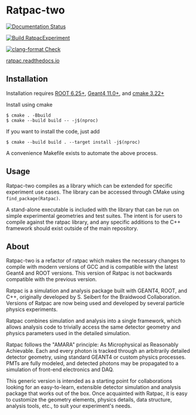 # Ratpac-two
[![Documentation Status](https://readthedocs.org/projects/ratpac/badge/?version=latest)](https://ratpac.readthedocs.io/en/latest/?badge=latest)

[![Build RatpacExperiment](https://github.com/rat-pac/ratpac-two/actions/workflows/build-experiment.yml/badge.svg)](https://github.com/rat-pac/ratpac-two/actions/workflows/build-experiment.yml)

[![clang-format Check](https://github.com/rat-pac/ratpac-two/actions/workflows/check-format.yml/badge.svg)](https://github.com/rat-pac/ratpac-two/actions/workflows/check-format.yml)

[ratpac.readthedocs.io](ratpac.readthedocs.io)
## Installation
Installation requires [ROOT 6.25+](https://root.cern.ch), 
[Geant4 11.0+](https://geant4.web.cern.ch/), and [cmake 3.22+](https://cmake.org/)

Install using cmake

    $ cmake . -Bbuild
    $ cmake --build build -- -j$(nproc)

If you want to install the code, just add

    $ cmake --build build . --target install -j$(nproc)

A convenience Makefile exists to automate the above process.

## Usage
Ratpac-two compiles as a library which can be extended for specific experiment
use cases. The library can be accessed through CMake using
`find_package(Ratpac)`.

A stand-alone executable is included with the library that can be run on simple
experimental geometries and test suites. The intent is for users to compile
against the ratpac library, and any specific additions to the C++ framework
should exist outside of the main repository.

## About
Ratpac-two is a refactor of ratpac which makes the necessary changes to compile
with modern versions of GCC and is compatible with the latest Geant4 and ROOT
versions. This version of Ratpac is not backwards compatible with the previous
version.

Ratpac is a simulation and analysis package built with GEANT4, ROOT, and C++,
originally developed by S. Seibert for the Braidwood Collaboration. Versions of
Ratpac are now being used and developed by several particle physics
experiments.

Ratpac combines simulation and analysis into a single framework, which allows
analysis code to trivially access the same detector geometry and physics
parameters used in the detailed simulation.

Ratpac follows the "AMARA" principle: As Microphysical as Reasonably
Achievable. Each and every photon is tracked through an arbitrarily detailed
detector geometry, using standard GEANT4 or custom physics processes. PMTs are
fully modeled, and detected photons may be propagated to a simulation of
front-end electronics and DAQ.

This generic version is intended as a starting point for collaborations looking
for an easy-to-learn, extensible detector simulation and analysis package that
works out of the box. Once acquainted with Ratpac, it is easy to customize the
geometry elements, physics details, data structure, analysis tools, etc., to
suit your experiment's needs.
